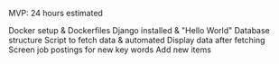 MVP: 24 hours estimated

Docker setup & Dockerfiles
Django installed & "Hello World"
Database structure
Script to fetch data & automated
Display data after fetching
Screen job postings for new key words
Add new items
